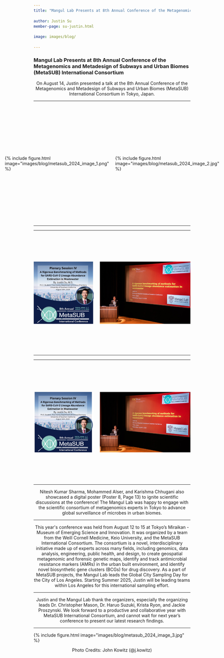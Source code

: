 ```yaml
---
title: "Mangul Lab Presents at 8th Annual Conference of the Metagenomics and Metadesign of Subways and Urban Biomes (MetaSUB) International Consortium"

author: Justin Su
member-page: su-justin.html

image: images/blog/

---
```

### Mangul Lab Presents at 8th Annual Conference of the Metagenomics and Metadesign of Subways and Urban Biomes (MetaSUB) International Consortium

<p style="text-align: center;">
On August 14, Justin presented a talk at the 8th Annual Conference of the Metagenomics and 
Metadesign of Subways and Urban Biomes (MetaSUB) International Consortium in Tokyo, Japan. 
</p>


---

<div style="display: flex; justify-content: center; align-items: center; gap: 20px; margin: 100px 0;">
  <div style="height: 200px; display: flex; align-items: center;">
    {% include figure.html image="images/blog/metasub_2024_image_1.png" %}
  </div>
  <div style="height: 200px; display: flex; align-items: center;">
    {% include figure.html image="images/blog/metasub_2024_image_2.jpg" %}
  </div>
</div>

---

---

<div style="display: flex; justify-content: center; align-items: center; gap: 20px; margin: 100px 0;">
  <div style="height: 200px; display: flex; align-items: center; overflow: hidden;">
    <img src="images/blog/metasub_2024_image_1.png" style="height: 100%; width: auto; object-fit: cover;" alt="Image 1"/>
  </div>
  <div style="height: 200px; display: flex; align-items: center; overflow: hidden;">
    <img src="images/blog/metasub_2024_image_2.jpg" style="height: 100%; width: auto; object-fit: cover;" alt="Image 2"/>
  </div>
</div>


---

---

<div style="display: flex; justify-content: center; align-items: center; gap: 20px; margin: 100px 0;">
  <div style="height: 200px; display: flex; align-items: center; justify-content: center;">
    <img src="images/blog/metasub_2024_image_1.png" style="max-height: 100%; width: auto;" alt="Image 1"/>
  </div>
  <div style="height: 200px; display: flex; align-items: center; justify-content: center;">
    <img src="images/blog/metasub_2024_image_2.jpg" style="max-height: 100%; width: auto;" alt="Image 2"/>
  </div>
</div>


---



<p style="text-align: center;">
Nitesh Kumar Sharma, Mohammed Alser, and Karishma Chhugani also showcased a digital poster (Poster 8, Page 13) to ignite 
scientific discussions at the conference! The Mangul Lab was happy to engage with the scientific consortium of 
metagenomics experts in Tokyo to advance global surveillance of microbes in urban biomes. 
</p>

---

<p style="text-align: center;">
This year's conference was held from August 12 to 15 at Tokyo’s Miraikan - Museum of Emerging Science and Innovation. 
It was organized by a team from the Weill Cornell Medicine, Keio University, and the MetaSUB International Consortium. 
The consortium is a novel, interdisciplinary initiative made up of experts across many fields, including genomics, 
data analysis, engineering, public health, and design, to create geospatial metagenomic and forensic genetic maps, 
identify and track antimicrobial resistance markers (AMRs) in the urban built environment, and identify novel biosynthetic 
gene clusters (BCGs) for drug discovery. As a part of MetaSUB projects, the Mangul Lab leads the Global City Sampling 
Day for the City of Los Angeles. Starting Summer 2025, Justin will be leading teams within Los Angeles for this 
international sampling effort. 
</p>

---

<p style="text-align: center;">
Justin and the Mangul Lab thank the organizers, especially the organizing leads Dr. Christopher Mason, 
Dr. Haruo Suzuki, Krista Ryon, and Jackie Proszynski. We look forward to a productive and collaborative 
year with MetaSUB International Consortium, and cannot wait for next year’s conference to present our latest research findings. 
</p>

---

{% include figure.html image="images/blog/metasub_2024_image_3.jpg" %}

<p style="text-align: center;">
Photo Credits: John Kowitz (@j.kowitz)
</p>





